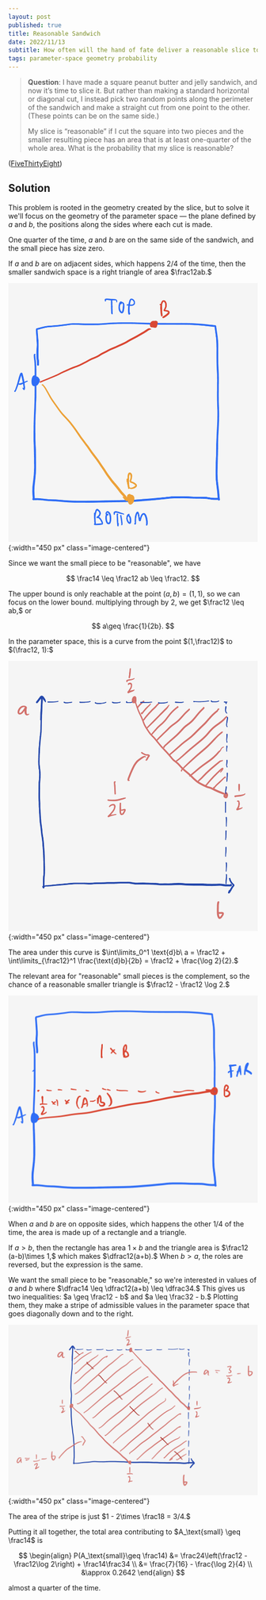 ```yaml
---
layout: post
published: true
title: Reasonable Sandwich
date: 2022/11/13
subtitle: How often will the hand of fate deliver a reasonable slice to the undercard?
tags: parameter-space geometry probability
---
```


>**Question**: I have made a square peanut butter and jelly sandwich, and now it’s time to slice it. But rather than making a standard horizontal or diagonal cut, I instead pick two random points along the perimeter of the sandwich and make a straight cut from one point to the other. (These points can be on the same side.)
>
>My slice is “reasonable” if I cut the square into two pieces and the smaller resulting piece has an area that is at least one-quarter of the whole area. What is the probability that my slice is reasonable?

<!--more-->

([FiveThirtyEight](https://fivethirtyeight.com/features/can-you-knock-down-the-gates/))

## Solution

This problem is rooted in the geometry created by the slice, but to solve it we'll focus on the geometry of the parameter space — the plane defined by $a$ and $b,$ the positions along the sides where each cut is made.

One quarter of the time, $a$ and $b$ are on the same side of the sandwich, and the small piece has size zero.

If $a$ and $b$ are on adjacent sides, which happens $2/4$ of the time, then the smaller sandwich space is a right triangle of area $\frac12ab.$ 

![](/img/2022-11-11-adjacent-sides.png){:width="450 px" class="image-centered"}

Since we want the small piece to be "reasonable", we have

$$ \frac14 \leq \frac12 ab \leq \frac12. $$

The upper bound is only reachable at the point $(a,b) = (1,1),$ so we can focus on the lower bound. multiplying through by $2,$ we get $\frac12 \leq ab,$ or

$$ a\geq \frac{1}{2b}. $$

In the parameter space, this is a curve from the point $(1,\frac12)$ to $(\frac12, 1):$ 

![](/img/2022-11-11-first-area.png){:width="450 px" class="image-centered"}

The area under this curve is $\int\limits_0^1 \text{d}b\ a = \frac12 + \int\limits_{\frac12}^1 \frac{\text{d}b}{2b} = \frac12 + \frac{\log 2}{2}.$ 

The relevant area for "reasonable" small pieces is the complement, so the chance of a reasonable smaller triangle is $\frac12 - \frac12 \log 2.$

![](/img/2022-11-11-far-side-diagram.png){:width="450 px" class="image-centered"}

When $a$ and $b$ are on opposite sides, which happens the other $1/4$ of the time, the area is made up of a rectangle and a triangle. 

If $a > b,$ then the rectangle has area $1\times b$ and the triangle area is $\frac12 (a-b)\times 1,$ which makes $\dfrac12(a+b).$ When $b > a,$ the roles are reversed, but the expression is the same. 

We want the small piece to be "reasonable," so we're interested in values of $a$ and $b$ where $\dfrac14 \leq \dfrac12(a+b) \leq \dfrac34.$ This gives us two inequalities: $a \geq \frac12 - b$ and $a \leq \frac32 - b.$ Plotting them, they make a stripe of admissible values in the parameter space that goes diagonally down and to the right. 

![](/img/2022-11-11-second-area.png){:width="450 px" class="image-centered"}

<!-- for every pair $(a,b)$ that satisfies this, there is a corresponding pair $(a^\prime, b^\prime) = (1-a, 1-b)$ that also satisfy it.  -->
The area of the stripe is just $1 - 2\times \frac18 = 3/4.$ 

Putting it all together, the total area contributing to $A_\text{small} \geq \frac14$ is 

$$ 
  \begin{align}
    P(A_\text{small}\geq \frac14) &= \frac24\left(\frac12 - \frac12\log 2\right) + \frac14\frac34 \\
    &= \frac{7}{16} - \frac{\log 2}{4} \\
    &\approx 0.2642 
  \end{align}
$$

almost a quarter of the time.




<br>
